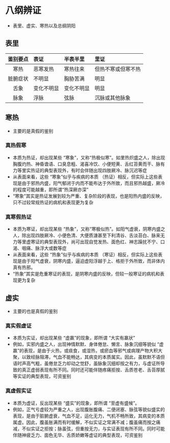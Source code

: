 # 八纲辨证
- 表里、虚实、寒热以及总纲阴阳

## 表里
| 鉴别要点 | 表证 | 半表半里 | 里证 |
| :--: | :- | :- | :- |
| 寒热 | 恶寒发热 | 寒热往来 | 但热不寒或但寒不热 |
| 脏腑症状 | 不明显 | 胸胁苦满 | 明显 |
| 舌象 | 变化不明显 | 变化不明显 | 明显 |
| 脉象 | 浮脉 | 弦脉 | 沉脉或其他脉象 |

## 寒热
- 主要的是真假的鉴别

### 真热假寒
- 本质为热证，却出现某些 “寒象”，又称“热极似寒”。如里热炽盛之人，除出现胸腹灼热、神昏谵语、口臭息粗、渴喜冷饮、小便短黄、舌红苔黄而干、脉有力等里实热证的典型表现外，有时会伴随出现四肢厥冷、脉沉迟等症
- 从表面来看，这些 “寒象”似乎与疾病的本质 （热证）相反，但实际上这些表现是由于邪热内盛，阳气郁闭于内而不能布达于外所致，而且邪热越盛，厥冷的程度可能越重，即所谓“热深厥亦深”
- “寒象”其实是热证发展到较为严重、复杂阶段的表现，也是阳热内盛的反映，只不过较常规热证的病机和表现更为复杂

### 真寒假热证 
- 本质为寒证，却出现某些 “热象”，又称“寒极似热”。如阳气虚衰，阴寒内盛之人，除出现四肢厥冷、小便色清、大便质溏甚至下利清谷、舌淡苔白、脉来无力等里虚寒证的典型表现外，尚可出现自觉发热、面色红、神志躁扰不宁、口渴、咽痛、脉浮大或数等症
- 从表面来看，这些 “热象”似乎与疾病的本质 （寒证）相反，但实际上这些表现是由于阳气虚衰，阴寒内盛，逼迫虚阳浮越于上、格拒于外所致，而非体内真有热邪。
- “热象”其实是危重寒证的表现，是阴寒内盛的反映，但较一般寒证的病机和表现更为复杂

## 虚实
- 主要的也是真假的鉴别

### 真实假虚证
- 本质为实证，却出现某些 “虚羸”的现象，即所谓 “大实有羸状”
- 例如，实邪内盛之人，出现神情默默、身体倦怠、懒言、脉象沉细等貌似 “虚羸”的表现，是由于火热，或痰食，或湿热，或瘀血等邪气或病理产物大积大聚，以致经脉阻滞，气血不能畅达，其病变的本质属实。因此，虽默默不语但语时声高气粗，虽倦怠乏力却动之觉舒，虽脉象沉细却按之有力，与虚证所导致的真正虚弱表现有所不同。同时还可能伴随疼痛拒按、舌质苍老、舌苔厚腻等实证的典型表现，可资鉴别

### 真虚假实证 
- 本质为虚证，反出现某些 “盛实”的现象，即所谓 “至虚有盛候”。
- 例如，正气亏虚较为严重之人，出现腹胀腹痛、二便闭塞、脉弦等貌似盛实的表现，是由于脏腑虚衰，气血不足，运化无力，气机不畅所致，其病变的本质属虚。因此，腹虽胀满而有时缓解，不似实证之常满不减；腹虽痛而按之痛减，不似实证之拒按；脉虽弦，但重按无力，与实证表现有所不同。同时可能伴随神疲乏力、面色无华、舌质娇嫩等虚证的典型表现，可资鉴别

